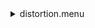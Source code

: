 <details><summary>distortion.menu</summary><blockquote><pre><details><summary>distortion.cbk</summary><blockquote><pre><details><summary>setupDark.rcp</summary><blockquote><pre>shut	in
The above script included:0 seconds of data collection</pre></blockquote></details>read_script out 0<details><summary>dark_01wave_1beam_16sums_10rep_BOTH.rcp</summary><blockquote><pre>shut	in
data	rcam	both	656.28	16
data	rcam	both	656.28	16
data	rcam	both	656.28	16
data	rcam	both	656.28	16
data	rcam	both	656.28	16
data	rcam	both	656.28	16
data	rcam	both	656.28	16
data	rcam	both	656.28	16
data	rcam	both	656.28	16
data	rcam	both	656.28	16
The above script included:54200 seconds of data collection</pre></blockquote></details>read_script out 54200<details><summary>setupFlat.rcp</summary><blockquote><pre>diffuser  in
cover out
occ		out
shut	out
calib	out
The above script included:0 seconds of data collection</pre></blockquote></details>read_script out 54200<details><summary>setupFlat.rcp</summary><blockquote><pre>diffuser  in
cover out
occ		out
shut	out
calib	out
The above script included:0 seconds of data collection</pre></blockquote></details>read_script out 54200<details><summary>637_FW.rcp</summary><blockquote><pre>prefilterrange 637
The above script included:0 seconds of data collection</pre></blockquote></details>read_script out 54200<details><summary>637_01wave_2beam_16sums_16rep_BOTH.rcp</summary><blockquote><pre>data	rcam	both	637.40	16
data	tcam	both	637.40	16
data	rcam	both	637.40	16
data	tcam	both	637.40	16
data	rcam	both	637.40	16
data	tcam	both	637.40	16
data	rcam	both	637.40	16
data	tcam	both	637.40	16
data	rcam	both	637.40	16
data	tcam	both	637.40	16
data	rcam	both	637.40	16
data	tcam	both	637.40	16
data	rcam	both	637.40	16
data	tcam	both	637.40	16
data	rcam	both	637.40	16
data	tcam	both	637.40	16
data	rcam	both	637.40	16
data	tcam	both	637.40	16
data	rcam	both	637.40	16
data	tcam	both	637.40	16
data	rcam	both	637.40	16
data	tcam	both	637.40	16
data	rcam	both	637.40	16
data	tcam	both	637.40	16
data	rcam	both	637.40	16
data	tcam	both	637.40	16
data	rcam	both	637.40	16
data	tcam	both	637.40	16
data	rcam	both	637.40	16
data	tcam	both	637.40	16
data	rcam	both	637.40	16
data	tcam	both	637.40	16
The above script included:173440 seconds of data collection</pre></blockquote></details>read_script out 227640<details><summary>670_FW.rcp</summary><blockquote><pre>prefilterrange 670
The above script included:0 seconds of data collection</pre></blockquote></details>read_script out 227640<details><summary>637_01wave_2beam_16sums_16rep_BOTH.rcp</summary><blockquote><pre>data	rcam	both	637.40	16
data	tcam	both	637.40	16
data	rcam	both	637.40	16
data	tcam	both	637.40	16
data	rcam	both	637.40	16
data	tcam	both	637.40	16
data	rcam	both	637.40	16
data	tcam	both	637.40	16
data	rcam	both	637.40	16
data	tcam	both	637.40	16
data	rcam	both	637.40	16
data	tcam	both	637.40	16
data	rcam	both	637.40	16
data	tcam	both	637.40	16
data	rcam	both	637.40	16
data	tcam	both	637.40	16
data	rcam	both	637.40	16
data	tcam	both	637.40	16
data	rcam	both	637.40	16
data	tcam	both	637.40	16
data	rcam	both	637.40	16
data	tcam	both	637.40	16
data	rcam	both	637.40	16
data	tcam	both	637.40	16
data	rcam	both	637.40	16
data	tcam	both	637.40	16
data	rcam	both	637.40	16
data	tcam	both	637.40	16
data	rcam	both	637.40	16
data	tcam	both	637.40	16
data	rcam	both	637.40	16
data	tcam	both	637.40	16
The above script included:173440 seconds of data collection</pre></blockquote></details>read_script out 401080<details><summary>706_FW.rcp</summary><blockquote><pre>prefilterrange 706
The above script included:0 seconds of data collection</pre></blockquote></details>read_script out 401080<details><summary>706_01wave_2beam_16sums_16rep_BOTH.rcp</summary><blockquote><pre>data	rcam	both	706.20	16
data	tcam	both	706.20	16
data	rcam	both	706.20	16
data	tcam	both	706.20	16
data	rcam	both	706.20	16
data	tcam	both	706.20	16
data	rcam	both	706.20	16
data	tcam	both	706.20	16
data	rcam	both	706.20	16
data	tcam	both	706.20	16
data	rcam	both	706.20	16
data	tcam	both	706.20	16
data	rcam	both	706.20	16
data	tcam	both	706.20	16
data	rcam	both	706.20	16
data	tcam	both	706.20	16
data	rcam	both	706.20	16
data	tcam	both	706.20	16
data	rcam	both	706.20	16
data	tcam	both	706.20	16
data	rcam	both	706.20	16
data	tcam	both	706.20	16
data	rcam	both	706.20	16
data	tcam	both	706.20	16
data	rcam	both	706.20	16
data	tcam	both	706.20	16
data	rcam	both	706.20	16
data	tcam	both	706.20	16
data	rcam	both	706.20	16
data	tcam	both	706.20	16
data	rcam	both	706.20	16
data	tcam	both	706.20	16
The above script included:173440 seconds of data collection</pre></blockquote></details>read_script out 574520<details><summary>761_FW.rcp</summary><blockquote><pre>prefilterrange 761
The above script included:0 seconds of data collection</pre></blockquote></details>read_script out 574520<details><summary>706_01wave_2beam_16sums_16rep_BOTH.rcp</summary><blockquote><pre>data	rcam	both	706.20	16
data	tcam	both	706.20	16
data	rcam	both	706.20	16
data	tcam	both	706.20	16
data	rcam	both	706.20	16
data	tcam	both	706.20	16
data	rcam	both	706.20	16
data	tcam	both	706.20	16
data	rcam	both	706.20	16
data	tcam	both	706.20	16
data	rcam	both	706.20	16
data	tcam	both	706.20	16
data	rcam	both	706.20	16
data	tcam	both	706.20	16
data	rcam	both	706.20	16
data	tcam	both	706.20	16
data	rcam	both	706.20	16
data	tcam	both	706.20	16
data	rcam	both	706.20	16
data	tcam	both	706.20	16
data	rcam	both	706.20	16
data	tcam	both	706.20	16
data	rcam	both	706.20	16
data	tcam	both	706.20	16
data	rcam	both	706.20	16
data	tcam	both	706.20	16
data	rcam	both	706.20	16
data	tcam	both	706.20	16
data	rcam	both	706.20	16
data	tcam	both	706.20	16
data	rcam	both	706.20	16
data	tcam	both	706.20	16
The above script included:173440 seconds of data collection</pre></blockquote></details>read_script out 747960<details><summary>789_FW.rcp</summary><blockquote><pre>prefilterrange 789
The above script included:0 seconds of data collection</pre></blockquote></details>read_script out 747960<details><summary>789_01wave_2beam_16sums_16rep_BOTH.rcp</summary><blockquote><pre>data	rcam	both	789.40	16
data	tcam	both	789.40	16
data	rcam	both	789.40	16
data	tcam	both	789.40	16
data	rcam	both	789.40	16
data	tcam	both	789.40	16
data	rcam	both	789.40	16
data	tcam	both	789.40	16
data	rcam	both	789.40	16
data	tcam	both	789.40	16
data	rcam	both	789.40	16
data	tcam	both	789.40	16
data	rcam	both	789.40	16
data	tcam	both	789.40	16
data	rcam	both	789.40	16
data	tcam	both	789.40	16
data	rcam	both	789.40	16
data	tcam	both	789.40	16
data	rcam	both	789.40	16
data	tcam	both	789.40	16
data	rcam	both	789.40	16
data	tcam	both	789.40	16
data	rcam	both	789.40	16
data	tcam	both	789.40	16
data	rcam	both	789.40	16
data	tcam	both	789.40	16
data	rcam	both	789.40	16
data	tcam	both	789.40	16
data	rcam	both	789.40	16
data	tcam	both	789.40	16
data	rcam	both	789.40	16
data	tcam	both	789.40	16
The above script included:173440 seconds of data collection</pre></blockquote></details>read_script out 921400<details><summary>802_FW.rcp</summary><blockquote><pre>prefilterrange 802
The above script included:0 seconds of data collection</pre></blockquote></details>read_script out 921400<details><summary>802_01wave_2beam_16sums_16rep_BOTH.rcp</summary><blockquote><pre>data	rcam	both	802.41	16
data	tcam	both	802.41	16
data	rcam	both	802.41	16
data	tcam	both	802.41	16
data	rcam	both	802.41	16
data	tcam	both	802.41	16
data	rcam	both	802.41	16
data	tcam	both	802.41	16
data	rcam	both	802.41	16
data	tcam	both	802.41	16
data	rcam	both	802.41	16
data	tcam	both	802.41	16
data	rcam	both	802.41	16
data	tcam	both	802.41	16
data	rcam	both	802.41	16
data	tcam	both	802.41	16
data	rcam	both	802.41	16
data	tcam	both	802.41	16
data	rcam	both	802.41	16
data	tcam	both	802.41	16
data	rcam	both	802.41	16
data	tcam	both	802.41	16
data	rcam	both	802.41	16
data	tcam	both	802.41	16
data	rcam	both	802.41	16
data	tcam	both	802.41	16
data	rcam	both	802.41	16
data	tcam	both	802.41	16
data	rcam	both	802.41	16
data	tcam	both	802.41	16
data	rcam	both	802.41	16
data	tcam	both	802.41	16
The above script included:173440 seconds of data collection</pre></blockquote></details>read_script out 1094840<details><summary>991_FW.rcp</summary><blockquote><pre>prefilterrange 991
The above script included:0 seconds of data collection</pre></blockquote></details>read_script out 1094840<details><summary>991_01wave_2beam_16sums_16rep_BOTH.rcp</summary><blockquote><pre>data	rcam	both	991.26	16
data	tcam	both	991.26	16
data	rcam	both	991.26	16
data	tcam	both	991.26	16
data	rcam	both	991.26	16
data	tcam	both	991.26	16
data	rcam	both	991.26	16
data	tcam	both	991.26	16
data	rcam	both	991.26	16
data	tcam	both	991.26	16
data	rcam	both	991.26	16
data	tcam	both	991.26	16
data	rcam	both	991.26	16
data	tcam	both	991.26	16
data	rcam	both	991.26	16
data	tcam	both	991.26	16
data	rcam	both	991.26	16
data	tcam	both	991.26	16
data	rcam	both	991.26	16
data	tcam	both	991.26	16
data	rcam	both	991.26	16
data	tcam	both	991.26	16
data	rcam	both	991.26	16
data	tcam	both	991.26	16
data	rcam	both	991.26	16
data	tcam	both	991.26	16
data	rcam	both	991.26	16
data	tcam	both	991.26	16
data	rcam	both	991.26	16
data	tcam	both	991.26	16
data	rcam	both	991.26	16
data	tcam	both	991.26	16
The above script included:173440 seconds of data collection</pre></blockquote></details>read_script out 1268280<details><summary>1074_FW.rcp</summary><blockquote><pre>prefilterrange 1074
The above script included:0 seconds of data collection</pre></blockquote></details>read_script out 1268280<details><summary>1074_01wave_2beam_16sums_16rep_BOTH.rcp</summary><blockquote><pre>data	rcam	both	1074.70	16
data	tcam	both	1074.70	16
data	rcam	both	1074.70	16
data	tcam	both	1074.70	16
data	rcam	both	1074.70	16
data	tcam	both	1074.70	16
data	rcam	both	1074.70	16
data	tcam	both	1074.70	16
data	rcam	both	1074.70	16
data	tcam	both	1074.70	16
data	rcam	both	1074.70	16
data	tcam	both	1074.70	16
data	rcam	both	1074.70	16
data	tcam	both	1074.70	16
data	rcam	both	1074.70	16
data	tcam	both	1074.70	16
data	rcam	both	1074.70	16
data	tcam	both	1074.70	16
data	rcam	both	1074.70	16
data	tcam	both	1074.70	16
data	rcam	both	1074.70	16
data	tcam	both	1074.70	16
data	rcam	both	1074.70	16
data	tcam	both	1074.70	16
data	rcam	both	1074.70	16
data	tcam	both	1074.70	16
data	rcam	both	1074.70	16
data	tcam	both	1074.70	16
data	rcam	both	1074.70	16
data	tcam	both	1074.70	16
data	rcam	both	1074.70	16
data	tcam	both	1074.70	16
The above script included:173440 seconds of data collection</pre></blockquote></details>read_script out 1441720<details><summary>1079_FW.rcp</summary><blockquote><pre>prefilterrange 1079
The above script included:0 seconds of data collection</pre></blockquote></details>read_script out 1441720<details><summary>1079_01wave_2beam_16sums_16rep_BOTH.rcp</summary><blockquote><pre>data	rcam	both	1079.80	16
data	tcam	both	1079.80	16
data	rcam	both	1079.80	16
data	tcam	both	1079.80	16
data	rcam	both	1079.80	16
data	tcam	both	1079.80	16
data	rcam	both	1079.80	16
data	tcam	both	1079.80	16
data	rcam	both	1079.80	16
data	tcam	both	1079.80	16
data	rcam	both	1079.80	16
data	tcam	both	1079.80	16
data	rcam	both	1079.80	16
data	tcam	both	1079.80	16
data	rcam	both	1079.80	16
data	tcam	both	1079.80	16
data	rcam	both	1079.80	16
data	tcam	both	1079.80	16
data	rcam	both	1079.80	16
data	tcam	both	1079.80	16
data	rcam	both	1079.80	16
data	tcam	both	1079.80	16
data	rcam	both	1079.80	16
data	tcam	both	1079.80	16
data	rcam	both	1079.80	16
data	tcam	both	1079.80	16
data	rcam	both	1079.80	16
data	tcam	both	1079.80	16
data	rcam	both	1079.80	16
data	tcam	both	1079.80	16
data	rcam	both	1079.80	16
data	tcam	both	1079.80	16
The above script included:173440 seconds of data collection</pre></blockquote></details>read_script out 1615160<details><summary>setupDark.rcp</summary><blockquote><pre>shut	in
The above script included:0 seconds of data collection</pre></blockquote></details>read_script out 1615160The above script included:1615160 seconds of data collection</pre></blockquote></details>read_script out 1615160The above script included:1615160 seconds of data collection</pre></blockquote></details>